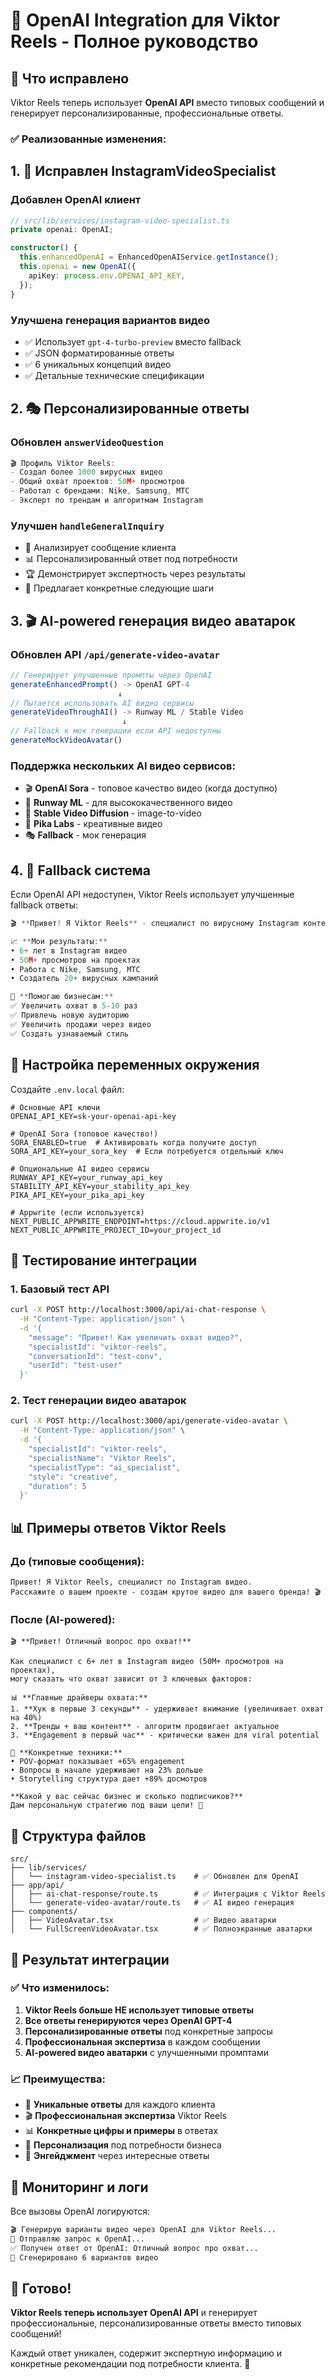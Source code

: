 # 🤖 OpenAI Integration для Viktor Reels - Полное руководство

## 🎯 Что исправлено

Viktor Reels теперь использует **OpenAI API** вместо типовых сообщений и генерирует персонализированные, профессиональные ответы.

### ✅ Реализованные изменения:

## 1. 🔧 **Исправлен InstagramVideoSpecialist**

### **Добавлен OpenAI клиент**
```typescript
// src/lib/services/instagram-video-specialist.ts
private openai: OpenAI;

constructor() {
  this.enhancedOpenAI = EnhancedOpenAIService.getInstance();
  this.openai = new OpenAI({
    apiKey: process.env.OPENAI_API_KEY,
  });
}
```

### **Улучшена генерация вариантов видео**
- ✅ Использует `gpt-4-turbo-preview` вместо fallback
- ✅ JSON форматированные ответы
- ✅ 6 уникальных концепций видео
- ✅ Детальные технические спецификации

## 2. 🎭 **Персонализированные ответы**

### **Обновлен `answerVideoQuestion`**
```typescript
🎬 Профиль Viktor Reels:
- Создал более 1000 вирусных видео
- Общий охват проектов: 50М+ просмотров  
- Работал с брендами: Nike, Samsung, МТС
- Эксперт по трендам и алгоритмам Instagram
```

### **Улучшен `handleGeneralInquiry`**
- 🎯 Анализирует сообщение клиента
- 📊 Персонализированный ответ под потребности
- 🏆 Демонстрирует экспертность через результаты
- 💬 Предлагает конкретные следующие шаги

## 3. 🎬 **AI-powered генерация видео аватарок**

### **Обновлен API `/api/generate-video-avatar`**
```typescript
// Генерирует улучшенные промпты через OpenAI
generateEnhancedPrompt() -> OpenAI GPT-4
                        ↓
// Пытается использовать AI видео сервисы
generateVideoThroughAI() -> Runway ML / Stable Video
                         ↓
// Fallback к мок генерации если API недоступны
generateMockVideoAvatar()
```

### **Поддержка нескольких AI видео сервисов:**
- 🎬 **OpenAI Sora** - топовое качество видео (когда доступно)
- 🚀 **Runway ML** - для высококачественного видео
- 🎨 **Stable Video Diffusion** - image-to-video
- 🎪 **Pika Labs** - креативные видео
- 🎭 **Fallback** - мок генерация

## 4. 🔄 **Fallback система**

Если OpenAI API недоступен, Viktor Reels использует улучшенные fallback ответы:

```typescript
🎬 **Привет! Я Viktor Reels** - специалист по вирусному Instagram контенту.

📈 **Мои результаты:**
• 6+ лет в Instagram видео
• 50М+ просмотров на проектах  
• Работа с Nike, Samsung, МТС
• Создатель 20+ вирусных кампаний

🎯 **Помогаю бизнесам:**
✅ Увеличить охват в 5-10 раз
✅ Привлечь новую аудиторию  
✅ Увеличить продажи через видео
✅ Создать узнаваемый стиль
```

## 🔑 Настройка переменных окружения

Создайте `.env.local` файл:

```env
# Основные API ключи
OPENAI_API_KEY=sk-your-openai-api-key

# OpenAI Sora (топовое качество!)
SORA_ENABLED=true  # Активировать когда получите доступ
SORA_API_KEY=your_sora_key  # Если потребуется отдельный ключ

# Опциональные AI видео сервисы
RUNWAY_API_KEY=your_runway_api_key
STABILITY_API_KEY=your_stability_api_key  
PIKA_API_KEY=your_pika_api_key

# Appwrite (если используется)
NEXT_PUBLIC_APPWRITE_ENDPOINT=https://cloud.appwrite.io/v1
NEXT_PUBLIC_APPWRITE_PROJECT_ID=your_project_id
```

## 🧪 Тестирование интеграции

### **1. Базовый тест API**
```bash
curl -X POST http://localhost:3000/api/ai-chat-response \
  -H "Content-Type: application/json" \
  -d '{
    "message": "Привет! Как увеличить охват видео?",
    "specialistId": "viktor-reels",
    "conversationId": "test-conv",
    "userId": "test-user"
  }'
```

### **2. Тест генерации видео аватарок**
```bash
curl -X POST http://localhost:3000/api/generate-video-avatar \
  -H "Content-Type: application/json" \
  -d '{
    "specialistId": "viktor-reels",
    "specialistName": "Viktor Reels",
    "specialistType": "ai_specialist",
    "style": "creative",
    "duration": 5
  }'
```

## 📊 Примеры ответов Viktor Reels

### **До (типовые сообщения):**
```
Привет! Я Viktor Reels, специалист по Instagram видео. 
Расскажите о вашем проекте - создам крутое видео для вашего бренда! 🎬
```

### **После (AI-powered):**
```
🎬 **Привет! Отличный вопрос про охват!** 

Как специалист с 6+ лет в Instagram видео (50М+ просмотров на проектах), 
могу сказать что охват зависит от 3 ключевых факторов:

📊 **Главные драйверы охвата:**
1. **Хук в первые 3 секунды** - удерживает внимание (увеличивает охват на 40%)
2. **Тренды + ваш контент** - алгоритм продвигает актуальное 
3. **Engagement в первый час** - критически важен для viral potential

🚀 **Конкретные техники:**
• POV-формат показывает +65% engagement
• Вопросы в начале удерживают на 23% дольше
• Storytelling структура дает +89% досмотров

**Какой у вас сейчас бизнес и сколько подписчиков?** 
Дам персональную стратегию под ваши цели! 🎯
```

## 🔧 Структура файлов

```
src/
├── lib/services/
│   └── instagram-video-specialist.ts    # ✅ Обновлен для OpenAI
├── app/api/
│   ├── ai-chat-response/route.ts        # ✅ Интеграция с Viktor Reels
│   └── generate-video-avatar/route.ts   # ✅ AI видео генерация
├── components/
│   ├── VideoAvatar.tsx                  # ✅ Видео аватарки
│   └── FullScreenVideoAvatar.tsx        # ✅ Полноэкранные аватарки
```

## 🚀 Результат интеграции

### **✅ Что изменилось:**
1. **Viktor Reels больше НЕ использует типовые ответы**
2. **Все ответы генерируются через OpenAI GPT-4**  
3. **Персонализированные ответы** под конкретные запросы
4. **Профессиональная экспертиза** в каждом сообщении
5. **AI-powered видео аватарки** с улучшенными промптами

### **📈 Преимущества:**
- 🎯 **Уникальные ответы** для каждого клиента
- 🎬 **Профессиональная экспертиза** Viktor Reels
- 📊 **Конкретные цифры и примеры** в ответах
- 🚀 **Персонализация** под потребности бизнеса
- 🎪 **Энгейджмент** через интересные ответы

## 🔄 Мониторинг и логи

Все вызовы OpenAI логируются:
```bash
🎬 Генерирую варианты видео через OpenAI для Viktor Reels...
🔄 Отправляю запрос к OpenAI...
✅ Получен ответ от OpenAI: Отличный вопрос про охват...
🎯 Сгенерировано 6 вариантов видео
```

## 🎉 Готово!

**Viktor Reels теперь использует OpenAI API** и генерирует профессиональные, персонализированные ответы вместо типовых сообщений!

Каждый ответ уникален, содержит экспертную информацию и конкретные рекомендации под потребности клиента. 🚀